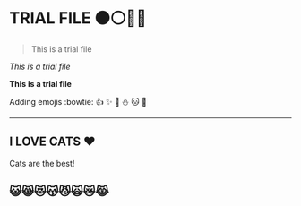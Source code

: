 # TRIAL FILE :black_circle::white_circle::red_circle::large_blue_circle:

> This is a trial file

*This is a trial file*

**This is a trial file**

Adding emojis :bowtie: :+1: :sparkles: :poop: :snowman: :cat: :stars:

-----------------------------------------------------------------------------------------------------------------

## I LOVE CATS :heart:
Cats are the best!
## :smiley_cat::smile_cat::heart_eyes_cat::kissing_cat::smirk_cat::scream_cat::crying_cat_face::joy_cat:
